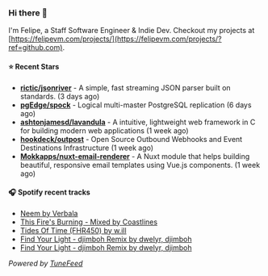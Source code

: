 ### Hi there 👋

I'm Felipe, a Staff Software Engineer & Indie Dev. Checkout my projects at [https://felipevm.com/projects/](https://felipevm.com/projects/?ref=github.com).

#### ⭐ Recent Stars
- **[rictic/jsonriver](https://github.com/rictic/jsonriver)** - A simple, fast streaming JSON parser built on standards. (3 days ago)
- **[pgEdge/spock](https://github.com/pgEdge/spock)** - Logical multi-master PostgreSQL replication (6 days ago)
- **[ashtonjamesd/lavandula](https://github.com/ashtonjamesd/lavandula)** - A intuitive, lightweight web framework in C for building modern web applications (1 week ago)
- **[hookdeck/outpost](https://github.com/hookdeck/outpost)** - Open Source Outbound Webhooks and Event Destinations Infrastructure (1 week ago)
- **[Mokkapps/nuxt-email-renderer](https://github.com/Mokkapps/nuxt-email-renderer)** - A Nuxt module that helps building beautiful, responsive email templates using Vue.js components. (1 week ago)

#### 🎧 Spotify recent tracks
- [Neem by Verbala](https://open.spotify.com/track/1574IQS8BP9QKARakGSYHp)
- [This Fire&#39;s Burning - Mixed by Coastlines](https://open.spotify.com/track/7rQMgMbmskumjnknPzEO8v)
- [Tides Of Time (FHR450) by w.ill](https://open.spotify.com/track/5Z44yAip0x1xHTBJzYGQ54)
- [Find Your Light - djimboh Remix by dwelyr, djimboh](https://open.spotify.com/track/6lnIzg2Phe4OdJiyGlrKpl)
- [Find Your Light - djimboh Remix by dwelyr, djimboh](https://open.spotify.com/track/6lnIzg2Phe4OdJiyGlrKpl)

_Powered by [TuneFeed](https://tunefeed.app?ref=github.com)_
